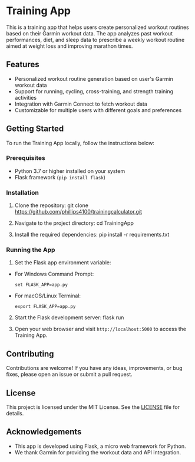 # Training App

This is a training app that helps users create personalized workout routines based on their Garmin workout data. The app analyzes past workout performances, diet, and sleep data to prescribe a weekly workout routine aimed at weight loss and improving marathon times.

## Features

- Personalized workout routine generation based on user's Garmin workout data
- Support for running, cycling, cross-training, and strength training activities
- Integration with Garmin Connect to fetch workout data
- Customizable for multiple users with different goals and preferences

## Getting Started

To run the Training App locally, follow the instructions below:

### Prerequisites

- Python 3.7 or higher installed on your system
- Flask framework (`pip install flask`)

### Installation

1. Clone the repository:
git clone https://github.com/phillips4100/trainingcalculator.git


2. Navigate to the project directory:
cd TrainingApp


3. Install the required dependencies:
pip install -r requirements.txt


### Running the App

1. Set the Flask app environment variable:
- For Windows Command Prompt:
  ```
  set FLASK_APP=app.py
  ```
- For macOS/Linux Terminal:
  ```
  export FLASK_APP=app.py
  ```

2. Start the Flask development server:
flask run


3. Open your web browser and visit `http://localhost:5000` to access the Training App.

## Contributing

Contributions are welcome! If you have any ideas, improvements, or bug fixes, please open an issue or submit a pull request.

## License

This project is licensed under the MIT License. See the [LICENSE](LICENSE) file for details.

## Acknowledgements

- This app is developed using Flask, a micro web framework for Python.
- We thank Garmin for providing the workout data and API integration.

